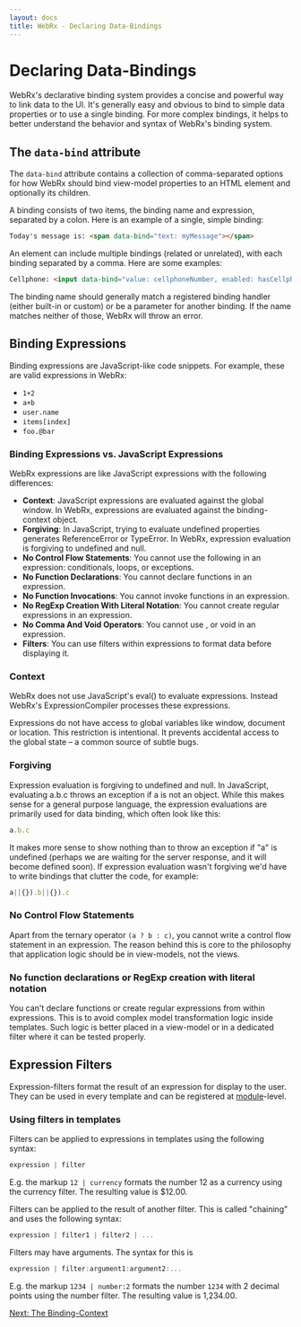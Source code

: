 ```yaml
---
layout: docs
title: WebRx - Declaring Data-Bindings
---
```

# Declaring Data-Bindings

WebRx's declarative binding system provides a concise and powerful way to link data to the UI. 
It's generally easy and obvious to bind to simple data properties or to use a single binding. 
For more complex bindings, it helps to better understand the behavior and syntax of WebRx's binding system.

## The <code>data-bind</code> attribute

The <code>data-bind</code> attribute contains a collection of comma-separated options for how WebRx should bind view-model properties
to an HTML element and optionally its children. 

A binding consists of two items, the binding name and expression, separated by a colon. Here is an example of a single, simple binding:

```html
Today's message is: <span data-bind="text: myMessage"></span>
```

An element can include multiple bindings (related or unrelated), with each binding separated by a comma. Here are some examples:
 
```html
Cellphone: <input data-bind="value: cellphoneNumber, enabled: hasCellphone" />
```

The binding name should generally match a registered binding handler (either built-in or custom) or be a parameter for another binding. If the name matches neither of those, WebRx will throw an error.

## <a id="topic-binding-expressions"></a>Binding Expressions

Binding expressions are JavaScript-like code snippets. For example, these are valid expressions in WebRx:

- <code>1+2</code>
- <code>a+b</code>
- <code>user.name</code>
- <code>items[index]</code>
- <code>foo.@bar</code>

### Binding Expressions vs. JavaScript Expressions

WebRx expressions are like JavaScript expressions with the following differences:

- **Context**: JavaScript expressions are evaluated against the global window. In WebRx, expressions are evaluated against the binding-context object.
- **Forgiving**: In JavaScript, trying to evaluate undefined properties generates ReferenceError or TypeError. In WebRx, expression evaluation is forgiving to undefined and null.
- **No Control Flow Statements**: You cannot use the following in an expression: conditionals, loops, or exceptions.
- **No Function Declarations**: You cannot declare functions in an expression.
- **No Function Invocations**: You cannot invoke functions in an expression.
- **No RegExp Creation With Literal Notation**: You cannot create regular expressions in an expression.
- **No Comma And Void Operators**: You cannot use , or void in an expression.
- **Filters**: You can use filters within expressions to format data before displaying it.

### Context

WebRx does not use JavaScript's eval() to evaluate expressions. Instead WebRx's ExpressionCompiler processes these expressions.

Expressions do not have access to global variables like window, document or location. This restriction is intentional. It prevents accidental access to the global state – a common source of subtle bugs.

### Forgiving

Expression evaluation is forgiving to undefined and null. In JavaScript, evaluating a.b.c throws an exception if a is not an object. While this makes sense for a general purpose language, the expression evaluations are primarily used for data binding, which often look like this:

```javascript
a.b.c
```

It makes more sense to show nothing than to throw an exception if "a" is undefined (perhaps we are waiting for the server response, and it will become defined soon). If expression evaluation wasn't forgiving we'd have to write bindings that clutter the code, for example:

```javascript
a||{}).b||{}).c
```

### No Control Flow Statements

Apart from the ternary operator <code>(a ? b : c)</code>, you cannot write a control flow statement in an expression. 
The reason behind this is core to the philosophy that application logic should be in view-models, not the views. 

### No function declarations or RegExp creation with literal notation

You can't declare functions or create regular expressions from within expressions. This is to avoid complex model 
transformation logic inside templates. Such logic is better placed in a view-model or in a dedicated filter where it can be tested properly. 

## <a id="topic-expression-filters"></a>Expression Filters

Expression-filters format the result of an expression for display to the user. They can be used in every template 
and can be registered at [module](/docs/module-overview.html)-level.

### Using filters in templates

Filters can be applied to expressions in templates using the following syntax:

```javascript
expression | filter
```

E.g. the markup <code>12 | currency</code> formats the number 12 as a currency using the currency filter. The resulting value is $12.00.

Filters can be applied to the result of another filter. This is called "chaining" and uses the following syntax:

```javascript
expression | filter1 | filter2 | ...
```

Filters may have arguments. The syntax for this is

```javascript
expression | filter:argument1:argument2:...
```

E.g. the markup <code>1234 | number:2</code> formats the number <code>1234</code> with 2 decimal points using the number filter. The resulting value is 1,234.00.

<!-- ### Built-in filters

- <code>currency</code>: Formats a number as a currency (ie $1,234.56). When no currency symbol is provided, default symbol for current locale is used.
-->

<a class="next-topic" href="/docs/binding-context.html">Next: The Binding-Context</a>